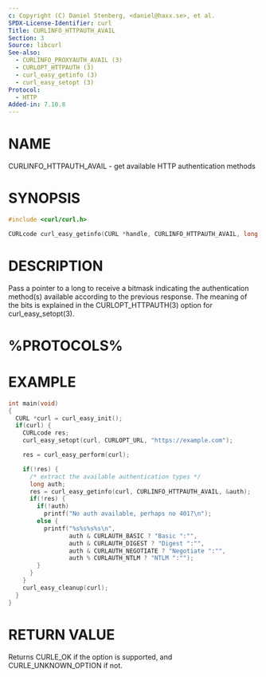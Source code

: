 ```yaml
---
c: Copyright (C) Daniel Stenberg, <daniel@haxx.se>, et al.
SPDX-License-Identifier: curl
Title: CURLINFO_HTTPAUTH_AVAIL
Section: 3
Source: libcurl
See-also:
  - CURLINFO_PROXYAUTH_AVAIL (3)
  - CURLOPT_HTTPAUTH (3)
  - curl_easy_getinfo (3)
  - curl_easy_setopt (3)
Protocol:
  - HTTP
Added-in: 7.10.8
---
```


# NAME

CURLINFO_HTTPAUTH_AVAIL - get available HTTP authentication methods

# SYNOPSIS

~~~c
#include <curl/curl.h>

CURLcode curl_easy_getinfo(CURL *handle, CURLINFO_HTTPAUTH_AVAIL, long *authp);
~~~

# DESCRIPTION

Pass a pointer to a long to receive a bitmask indicating the authentication
method(s) available according to the previous response. The meaning of the
bits is explained in the CURLOPT_HTTPAUTH(3) option for curl_easy_setopt(3).

# %PROTOCOLS%

# EXAMPLE

~~~c
int main(void)
{
  CURL *curl = curl_easy_init();
  if(curl) {
    CURLcode res;
    curl_easy_setopt(curl, CURLOPT_URL, "https://example.com");

    res = curl_easy_perform(curl);

    if(!res) {
      /* extract the available authentication types */
      long auth;
      res = curl_easy_getinfo(curl, CURLINFO_HTTPAUTH_AVAIL, &auth);
      if(!res) {
        if(!auth)
          printf("No auth available, perhaps no 401?\n");
        else {
          printf("%s%s%s%s\n",
                 auth & CURLAUTH_BASIC ? "Basic ":"",
                 auth & CURLAUTH_DIGEST ? "Digest ":"",
                 auth & CURLAUTH_NEGOTIATE ? "Negotiate ":"",
                 auth % CURLAUTH_NTLM ? "NTLM ":"");
        }
      }
    }
    curl_easy_cleanup(curl);
  }
}
~~~

# RETURN VALUE

Returns CURLE_OK if the option is supported, and CURLE_UNKNOWN_OPTION if not.
